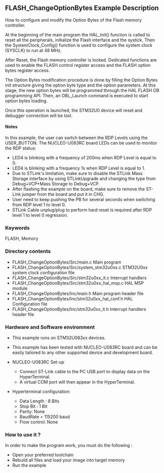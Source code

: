 ## <b>FLASH_ChangeOptionBytes Example Description</b>
How to configure and modify the Option Bytes of the Flash memory controller.

At the beginning of the main program the HAL_Init() function is called to reset
all the peripherals, initialize the Flash interface and the systick.
Then the SystemClock_Config() function is used to configure the system clock (SYSCLK)
to run at 48 MHz.

After Reset, the Flash memory controller is locked. Dedicated functions are used to enable the
FLASH control register access and the FLASH option bytes register access.

The Option Bytes modification procedure is done by filling the Option Bytes init structure giving
the option byte type and the option parameters. At this stage, the new option bytes will be programmed
through the HAL FLASH OB programming API. Then, an OBL_Launch command is executed to start option bytes loading.

Once this operation is launched, the STM32U0 device will reset and debugger connection will be lost.

#### <b>Notes</b>

In this example, the user can switch between the RDP Levels using the USER_BUTTON.
The NUCLEO-U083RC board LEDs can be used to monitor the RDP status:

 - LED4 is blinking with a frequency of 200ms when RDP Level is equal to 0.
 - LED4 is blinking with a frequency 1s when RDP Level is equal to 1.
 - Due to STLink's limitation, make sure to disable the STLink Mass Storage interface by using STLinkUpgrade and 
   changing the type from Debug+VCP+Mass Storage to Debug+VCP.
 - After flashing the example on the board, make sure to remove the ST-Link jumper from the board and put it in CHG.
 - User need to keep pushing the PB for several seconds when switching from RDP level 1 to level 0.
 - STLink Cable unplug/plug to perform hard reset is required after RDP level 1 to level 0 regression.

### <b>Keywords</b>

FLASH, Memory

### <b>Directory contents</b>

  - FLASH_ChangeOptionBytes/Src/main.c                 Main program
  - FLASH_ChangeOptionBytes/Src/system_stm32u0xx.c     STM32U0xx system clock configuration file
  - FLASH_ChangeOptionBytes/Src/stm32u0xx_it.c         Interrupt handlers
  - FLASH_ChangeOptionBytes/Src/stm32u0xx_hal_msp.c    HAL MSP module
  - FLASH_ChangeOptionBytes/Inc/main.h                 Main program header file
  - FLASH_ChangeOptionBytes/Inc/stm32u0xx_hal_conf.h   HAL Configuration file
  - FLASH_ChangeOptionBytes/Inc/stm32u0xx_it.h         Interrupt handlers header file

### <b>Hardware and Software environment</b>

  - This example runs on STM32U083xx devices.

  - This example has been tested with NUCLEO-U083RC board and can be easily tailored to any other
    supported device and development board.

   - NUCLEO-U083RC Set-up
     - Connect ST-Link cable to the PC USB port to display data on the HyperTerminal.
     - A virtual COM port will then appear in the HyperTerminal.

  - Hyperterminal configuration:
    - Data Length : 8 Bits
    - Stop Bit : 1 Bit
    - Parity: None
    - BaudRate = 115200 baud
    - Flow control: None

### <b>How to use it ?</b>

In order to make the program work, you must do the following :

 - Open your preferred toolchain
 - Rebuild all files and load your image into target memory
 - Run the example